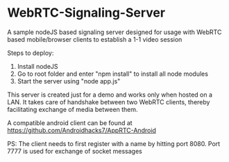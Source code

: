 # WebRTC-Signaling-Server
A sample nodeJS based signaling server designed for usage with WebRTC based mobile/browser clients to establish a 1-1 video session

Steps to deploy:
1) Install nodeJS
2) Go to root folder and enter "npm install" to install all node modules
3) Start the server using "node app.js"

This server is created just for a demo and works only when hosted on a LAN. It takes care of handshake between two WebRTC clients, thereby facilitating exchange of media between them.

A compatible android client can be found at https://github.com/Androidhacks7/AppRTC-Android

PS: The client needs to first register with a name by hitting port 8080. Port 7777 is used for exchange of socket messages
